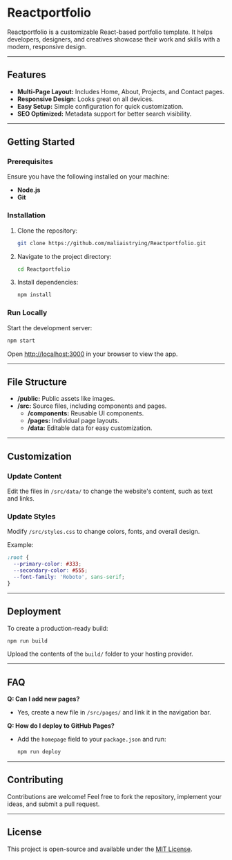 # Reactportfolio

Reactportfolio is a customizable React-based portfolio template. It helps developers, designers, and creatives showcase their work and skills with a modern, responsive design.

---

## Features

- **Multi-Page Layout:** Includes Home, About, Projects, and Contact pages.
- **Responsive Design:** Looks great on all devices.
- **Easy Setup:** Simple configuration for quick customization.
- **SEO Optimized:** Metadata support for better search visibility.

---

## Getting Started

### Prerequisites
Ensure you have the following installed on your machine:
- **Node.js**
- **Git**

### Installation
1. Clone the repository:
   ```bash
   git clone https://github.com/maliaistrying/Reactportfolio.git
   ```
2. Navigate to the project directory:
   ```bash
   cd Reactportfolio
   ```
3. Install dependencies:
   ```bash
   npm install
   ```

### Run Locally
Start the development server:
```bash
npm start
```
Open [http://localhost:3000](http://localhost:3000) in your browser to view the app.

---

## File Structure

- **/public:** Public assets like images.
- **/src:** Source files, including components and pages.
  - **/components:** Reusable UI components.
  - **/pages:** Individual page layouts.
  - **/data:** Editable data for easy customization.

---

## Customization

### Update Content
Edit the files in `/src/data/` to change the website's content, such as text and links.

### Update Styles
Modify `/src/styles.css` to change colors, fonts, and overall design.

Example:
```css
:root {
  --primary-color: #333;
  --secondary-color: #555;
  --font-family: 'Roboto', sans-serif;
}
```

---

## Deployment

To create a production-ready build:
```bash
npm run build
```
Upload the contents of the `build/` folder to your hosting provider.

---

## FAQ

**Q: Can I add new pages?**
- Yes, create a new file in `/src/pages/` and link it in the navigation bar.

**Q: How do I deploy to GitHub Pages?**
- Add the `homepage` field to your `package.json` and run:
  ```bash
  npm run deploy
  ```

---

## Contributing
Contributions are welcome! Feel free to fork the repository, implement your ideas, and submit a pull request.

---

## License
This project is open-source and available under the [MIT License](LICENSE).

